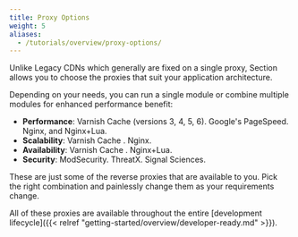```yaml
---
title: Proxy Options
weight: 5
aliases:
  - /tutorials/overview/proxy-options/
---
```


Unlike Legacy CDNs which generally are fixed on a single proxy, Section allows you to choose the proxies that suit your application architecture.

Depending on your needs, you can run a single module or combine multiple modules for enhanced performance benefit:

* **Performance**: Varnish Cache  (versions 3, 4, 5, 6). Google's PageSpeed. Nginx, and Nginx+Lua.
* **Scalability**: Varnish Cache . Nginx.
* **Availability**: Varnish Cache . Nginx+Lua.
* **Security**: ModSecurity. ThreatX. Signal Sciences.

These are just some of the reverse proxies that are available to you. Pick the right combination and painlessly change them as your requirements change.

All of these proxies are available throughout the entire [development lifecycle]({{< relref "getting-started/overview/developer-ready.md" >}}).
